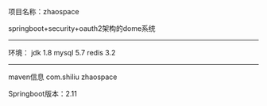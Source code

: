 项目名称：zhaospace

springboot+security+oauth2架构的dome系统
****************
环境：
jdk 1.8
mysql 5.7
redis 3.2
****************
maven信息
<groupId>com.shiliu</groupId>
<artifactId>zhaospace</artifactId>

Springboot版本：2.11
